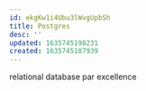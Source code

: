 ```yaml
---
id: ekgKw1i4Ubu3lWvgUpbSh
title: Postgres
desc: ''
updated: 1635745198231
created: 1635745187939
---
```



relational database par excellence
